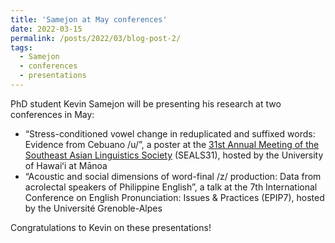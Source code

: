 ```yaml
---
title: 'Samejon at May conferences'
date: 2022-03-15
permalink: /posts/2022/03/blog-post-2/
tags:
  - Samejon
  - conferences
  - presentations
---
```


PhD student Kevin Samejon will be presenting his research at two conferences in May:
<ul>
 	<li>“Stress-conditioned vowel change in reduplicated and suffixed words: Evidence from Cebuano /u/”, a poster at the <a href="http://ling.lll.hawaii.edu/sites/seaconfs/" target="_blank">31st Annual Meeting of the Southeast Asian Linguistics Society</a> (SEALS31), hosted by the University of Hawaiʻi at Mānoa</li>
 	<li>“Acoustic and social dimensions of word-final /z/ production: Data from acrolectal speakers of Philippine English”, a talk at the 7th International Conference on English Pronunciation: Issues &amp; Practices</a> (EPIP7), hosted by the Université Grenoble-Alpes</li>
</ul>
Congratulations to Kevin on these presentations!
